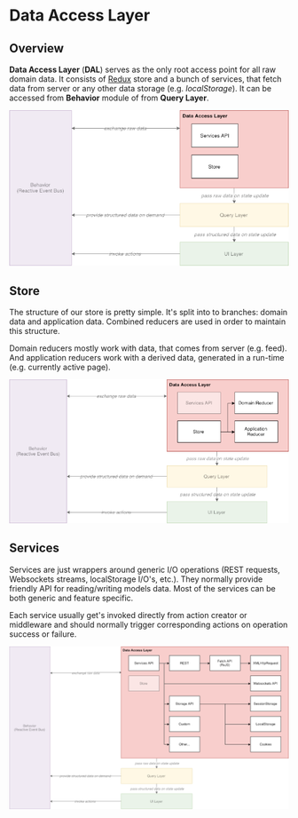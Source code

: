 # Data Access Layer

## Overview

**Data Access Layer** \(**DAL**\) serves as the only root access point for all raw domain data. It consists of [Redux](https://redux.js.org/) store and a bunch of services, that fetch data from server or any other data storage \(e.g. _localStorage_\). It can be accessed from **Behavior** module of from **Query Layer**.

![](../../.gitbook/assets/betbook-fe-architecture-dal-2.png)

## Store

The structure of our store is pretty simple. It's split into to branches: domain data and application data. Combined reducers are used in order to maintain this structure.

Domain reducers mostly work with data, that comes from server \(e.g. feed\). And application reducers work with a derived data, generated in a run-time \(e.g. currently active page\).

![](../../.gitbook/assets/betbook-fe-architecture-dal-1.png)

## Services

Services are just wrappers around generic I/O operations \(REST requests, Websockets streams, localStorage I/O's, etc.\). They normally provide friendly API for reading/writing models data. Most of the services can be both generic and feature specific.

Each service usually get's invoked directly from action creator or middleware and should normally trigger corresponding actions on operation success or failure.

![](../../.gitbook/assets/betbook-fe-architecture-dal.png)


